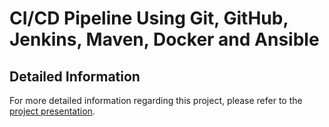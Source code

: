 # CI/CD Pipeline Using Git, GitHub, Jenkins, Maven, Docker and Ansible

## Detailed Information

For more detailed information regarding this project, please refer to the [project presentation](./Project_DevOps(7_L1)_Ky_Maksym_Dovbeshko.pdf).


